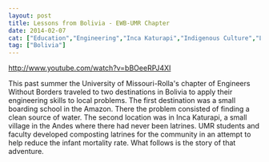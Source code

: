 ```yaml
---
layout: post
title: Lessons from Bolivia - EWB-UMR Chapter
date: 2014-02-07
cat: ["Education","Engineering","Inca Katurapi","Indigenous Culture","Latrines","Organizations","Sustainable Sanitation","Water Purification","Water Source Selection"]
tag: ["Bolivia"]
---
```


http://www.youtube.com/watch?v=bBOeeRPJ4XI

This past summer the University of Missouri-Rolla's chapter of Engineers Without Borders traveled to two destinations in Bolivia to apply their engineering skills to local problems. The first destination was a small boarding school in the Amazon. There the problem consisted of finding a clean source of water. The second location was in Inca Katurapi, a small village in the Andes where there had never been latrines. UMR students and faculty developed composting latrines for the community in an attempt to help reduce the infant mortality rate. What follows is the story of that adventure.